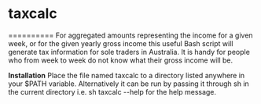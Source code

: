 # taxcalc
==========
For aggregated amounts representing the income for a given week, or for the given yearly gross income this useful Bash script will generate tax information for sole traders in Australia. It is handy for people who from week to week do not know what their gross income will be. 

**Installation**
Place the file named taxcalc to a directory listed anywhere in your $PATH variable. Alternatively it can be run by passing it through sh in the current directory i.e. sh taxcalc --help for the help message.
